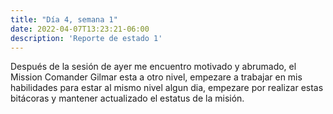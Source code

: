 ```yaml
---
title: "Día 4, semana 1"
date: 2022-04-07T13:23:21-06:00
description: 'Reporte de estado 1'
---
```


Después de la sesión de ayer me encuentro motivado y abrumado, el Mission Comander Gilmar esta a otro nivel, empezare a trabajar en mis habilidades para estar al mismo nivel algun dia, empezare por realizar estas bitácoras y mantener actualizado el estatus de la misión.
